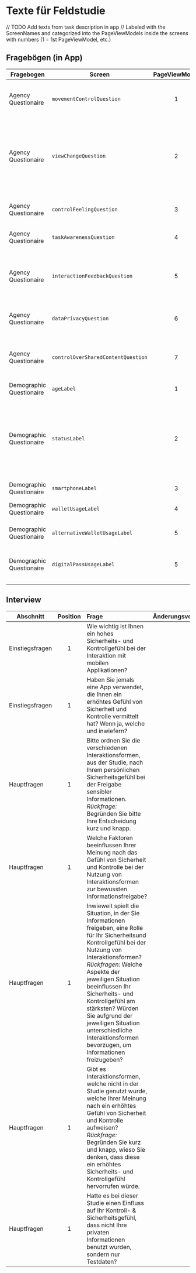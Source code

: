 # Texte für Feldstudie

// TODO Add texts from task description in app
// Labeled with the ScreenNames and categorized into the PageViewModels inside the screens with numbers (1 = 1st PageViewModel, etc.)

## Fragebögen (in App)

| Fragebogen | Screen | PageViewModel | Text | Änderungsvorschlag |
|------------|--------|:-------------:|------|--------------------|
| Agency Questionaire | `movementControlQuestion` | 1 | 1. Es fühlte sich so an, als hätte ich die Gesteninteraktion während der Aufgabe unter Kontrolle gehabt. | Ich hatte das Gefühlt, das |
| Agency Questionaire | `viewChangeQuestion` | 2 | 2. Es fühlte sich so an, als würde ich mit der gerade durchgeführten Interaktionsform den Wechsel zwischen den beiden Ansichten verursachen.| Ich hatte das Gefühl, dass meine Interaktion mit der App der ausschlaggebende Einflussfaktor für den Wechsel zwischen der privaten und öffentlichen Ansicht war. |
| Agency Questionaire | `controlFeelingQuestion` | 3 | 3. Ich hatte das Gefühl, während der ganzen Aufgabe die Kontrolle zu haben.  | Ich hatte das Gefühl, stets die Kontrolle über die Anwendung zu haben. |
| Agency Questionaire | `taskAwarenessQuestion` | 4 |4. Ich war mir während der gesamten Aufgabe meiner Handlungen bewusst.| - |
| Agency Questionaire | `interactionFeedbackQuestion` | 5 |5. Die Rückmeldungen auf meine Interaktionen fühlten sich direkt und natürlich an.  |Ich hatte das Gefühl, stest direkte und passende Rückmeldung auf meine Interaktion mit der Anwendung zu bekommen. |
| Agency Questionaire | `dataPrivacyQuestion` | 6 | 6. Ich hatte das Gefühl, dass meine persönlichen Daten während der Aufgabe sicher sind. | - |
| Agency Questionaire | `controlOverSharedContentQuestion` | 7 | 7. Es fühlte sich so an, als hätte ich die Kontrolle darüber gehabt, wann und welche Informationen geteilt werden. |Ich hatte das Gefühl, bewusst kontrollieren zu können, welche Informationen mit anderen Menschen geteilt werden. |
| Demographic Questionaire |`ageLabel`   | 1 | Wie alt sind Sie?         | - |     
| Demographic Questionaire |`statusLabel` | 2 | Welche dieser Rollen beschreibt Ihren aktuelle Status am ehersten? (z.B. Studierende, Professorin/Professor, Mitarbeitende/Mitarbeitender im wissenschaftlichen Bereich, Mitarbeitende/Mitarbeitender im wissenschaftsstützenden Bereich, Sonstiges)| |     
| Demographic Questionaire |`smartphoneLabel` | 3 | Welches Smartphone-Modell verwenden Sie?   | |     
| Demographic Questionaire | `walletUsageLabel` | 4 | Nutzen Sie auf Ihrem Smartphone das Apple Wallet oder Google Wallet?             | |     
| Demographic Questionaire | `alternativeWalletUsageLabel` | 5 | Nutzen Sie auf Ihrem Smartphone eine andere Wallet-Anwendung?         | |     
| Demographic Questionaire |`digitalPassUsageLabel`| 5 | Verwenden Sie digitale Pässe auf Ihrem Smartphone? Wenn ja, wie nutzen Sie diese? Wenn nein, was hält Sie davon ab?    | | 
                                          

## Interview

| Abschnitt | Position | Frage | Änderungsvorschlag |
|-----------|:--------:|:------|:-------------------|
| Einstiegsfragen | 1 | Wie wichtig ist Ihnen ein hohes Sicherheits- und Kontrollgefühl bei der Interaktion mit mobilen Applikationen?  | |
| Einstiegsfragen | 1 | Haben Sie jemals eine App verwendet, die Ihnen ein erhöhtes Gefühl von Sicherheit und Kontrolle vermittelt hat? Wenn ja, welche und inwiefern?| |
| Hauptfragen | 1 | Bitte ordnen Sie die verschiedenen Interaktionsformen, aus der Studie, nach Ihrem persönlichen Sicherheitsgefühl bei der Freigabe sensibler Informationen.  *Rückfrage:* Begründen Sie bitte Ihre Entscheidung kurz und knapp. | |
| Hauptfragen | 1 | Welche Faktoren beeinflussen Ihrer Meinung nach das Gefühl von Sicherheit und Kontrolle bei der Nutzung von Interaktionsformen zur bewussten Informationsfreigabe? | |
| Hauptfragen | 1 | Inwieweit spielt die Situation, in der Sie Informationen freigeben, eine Rolle für Ihr Sicherheitsund Kontrollgefühl bei der Nutzung von Interaktionsformen? *Rückfragen:* Welche Aspekte der jeweiligen Situation beeinflussen Ihr Sicherheits- und Kontrollgefühl am stärksten? Würden Sie aufgrund der jeweiligen Situation unterschiedliche Interaktionsformen bevorzugen, um Informationen freizugeben? | |
| Hauptfragen | 1 |Gibt es Interaktionsformen, welche nicht in der Studie genutzt wurde, welche Ihrer Meinung nach ein erhöhtes Gefühl von Sicherheit und Kontrolle aufweisen? *Rückfrage:* Begründen Sie kurz und knapp, wieso Sie denken, dass diese ein erhöhtes Sicherheits- und Kontrollgefühl hervorrufen würde. | |
| Hauptfragen | 1 |Hatte es bei dieser Studie einen Einfluss auf Ihr Kontroll- & Sicherheitsgefühl, dass nicht Ihre privaten Informationen benutzt wurden, sondern nur Testdaten? | |

